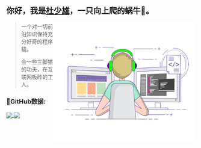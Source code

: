 ## 你好，我是<a href="shaoxiongdu.cn" target="_blank">杜少雄</a>，一只向上爬的蜗牛🐌。


<img align="right" alt="Writing Code" src="https://raw.githubusercontent.com/shaoxiongdu/ShaoxiongDu/main/coding.gif"  width="380" height="320" />

> 一个对一切前沿知识保持充分好奇的程序猿。
> 
> 会一些三脚猫的功夫，在互联网板砖的工人。



### 🚩GitHub数据:

<a href="https://github-readme-stats.vercel.app/api?cache_seconds=1800&username=shaoxiongdu">
  <img align="center" src="https://github-readme-stats.vercel.app/api?hide_title=true&cache_seconds=1800&username=shaoxiongdu&hide_border=false&show_icons=true&include_all_commits=true&count_private=true&theme=buefy&locale=cn&line_height=20" />
</a>
<a href="https://github-readme-stats.vercel.app/api/top-langs/?layout=compact&username=shaoxiongdu">
  <img align="center" src="https://github-readme-stats.vercel.app/api/top-langs/?layout=compact&username=shaoxiongdu&hide_title=true&hide_border=false&line_height=20&theme=flag-india&locale=cn" />
</a>
